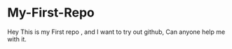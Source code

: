 # My-First-Repo
Hey This is my First repo , and I want to try out github, Can anyone help me with it.
